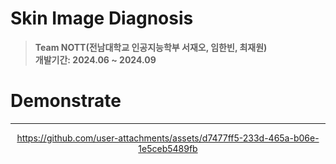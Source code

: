 # Skin Image Diagnosis
> **Team NOTT(전남대학교 인공지능학부 서재오, 임한빈, 최재원)** <br/> **개발기간: 2024.06 ~ 2024.09**


# Demonstrate
---
<div align="center">
  

https://github.com/user-attachments/assets/d7477ff5-233d-465a-b06e-1e5ceb5489fb


</div>
